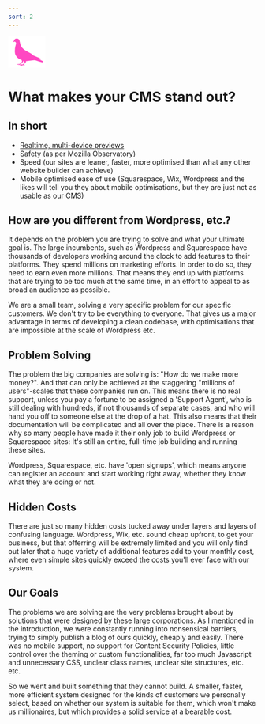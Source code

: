 ```yaml
---
sort: 2
---
```


![Image of the Pink Pigeon logo](https://raw.githubusercontent.com/pinkpigeondocs/Pink-Pigeon-Documentation/master/docs/common_elements_images/pp_logo.png)

# What makes your CMS stand out?

## In short

- [Realtime, multi-device previews](https://pinkpigeondocs.github.io/Pink-Pigeon-Documentation/7_Previews/1_guide_to_previews.html#realtime-previews)
- Safety (as per Mozilla Observatory)
- Speed (our sites are leaner, faster, more optimised than what any other website builder can achieve)
- Mobile optimised ease of use (Squarespace, Wix, Wordpress and the likes will tell you they about mobile optimisations, but they are just not as usable as our CMS)

## How are you different from Wordpress, etc.?

It depends on the problem you are trying to solve and what your ultimate goal is. The large incumbents, such as Wordpress and Squarespace have thousands of developers working around the clock to add features to their platforms. They spend millions on marketing efforts. In order to do so, they need to earn even more millions. That means they end up with platforms that are trying to be too much at the same time, in an effort to appeal to as broad an audience as possible.

We are a small team, solving a very specific problem for our specific customers. We don't try to be everything to everyone. That gives us a major advantage in terms of developing a clean codebase, with optimisations that are impossible at the scale of Wordpress etc.

## Problem Solving

The problem the big companies are solving is: "How do we make more money?". And that can only be achieved at the staggering "millions of users"-scales that these companies run on. This means there is no real support, unless you pay a fortune to be assigned a 'Support Agent', who is still dealing with hundreds, if not thousands of separate cases, and who will hand you off to someone else at the drop of a hat. This also means that their documentation will be complicated and all over the place. There is a reason why so many people have made it their only job to build Wordpress or Squarespace sites: It's still an entire, full-time job building and running these sites. 

Wordpress, Squarespace, etc. have 'open signups', which means anyone can register an account and start working right away, whether they know what they are doing or not.

## Hidden Costs

There are just so many hidden costs tucked away under layers and layers of confusing language. Wordpress, Wix, etc. sound cheap upfront, to get your business, but that offerring will be extremely limited and you will only find out later that a huge variety of additional features add to your monthly cost, where even simple sites quickly exceed the costs you'll ever face with our system.

## Our Goals

The problems we are solving are the very problems brought about by solutions that were designed by these large corporations. As I mentioned in the introduction, we were constantly running into nonsensical barriers, trying to simply publish a blog of ours quickly, cheaply and easily. There was no mobile support, no support for Content Security Policies, little control over the theming or custom functionalities, far too much Javascript and unnecessary CSS, unclear class names, unclear site structures, etc. etc.

So we went and built something that they cannot build. A smaller, faster, more efficient system designed for the kinds of customers we personally select, based on whether our system is suitable for them, which won't make us millionaires, but which provides a solid service at a bearable cost.


